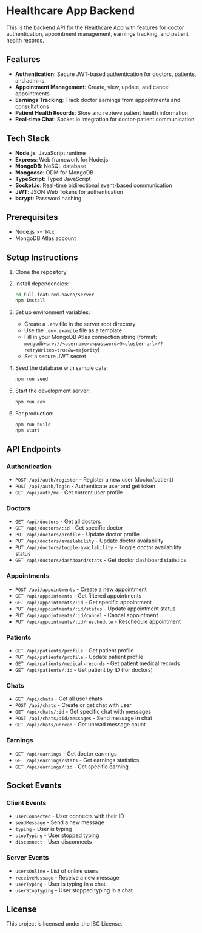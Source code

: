 # Healthcare App Backend

This is the backend API for the Healthcare App with features for doctor authentication, appointment management, earnings tracking, and patient health records.

## Features

- **Authentication**: Secure JWT-based authentication for doctors, patients, and admins
- **Appointment Management**: Create, view, update, and cancel appointments
- **Earnings Tracking**: Track doctor earnings from appointments and consultations
- **Patient Health Records**: Store and retrieve patient health information
- **Real-time Chat**: Socket.io integration for doctor-patient communication

## Tech Stack

- **Node.js**: JavaScript runtime
- **Express**: Web framework for Node.js
- **MongoDB**: NoSQL database
- **Mongoose**: ODM for MongoDB
- **TypeScript**: Typed JavaScript
- **Socket.io**: Real-time bidirectional event-based communication
- **JWT**: JSON Web Tokens for authentication
- **bcrypt**: Password hashing

## Prerequisites

- Node.js >= 14.x
- MongoDB Atlas account

## Setup Instructions

1. Clone the repository
2. Install dependencies:
   ```bash
   cd full-featured-haven/server
   npm install
   ```
3. Set up environment variables:
   - Create a `.env` file in the server root directory
   - Use the `.env.example` file as a template
   - Fill in your MongoDB Atlas connection string (format: `mongodb+srv://<username>:<password>@<cluster-url>/?retryWrites=true&w=majority`)
   - Set a secure JWT secret

4. Seed the database with sample data:
   ```bash
   npm run seed
   ```

5. Start the development server:
   ```bash
   npm run dev
   ```

6. For production:
   ```bash
   npm run build
   npm start
   ```

## API Endpoints

### Authentication
- `POST /api/auth/register` - Register a new user (doctor/patient)
- `POST /api/auth/login` - Authenticate user and get token
- `GET /api/auth/me` - Get current user profile

### Doctors
- `GET /api/doctors` - Get all doctors
- `GET /api/doctors/:id` - Get specific doctor
- `PUT /api/doctors/profile` - Update doctor profile
- `PUT /api/doctors/availability` - Update doctor availability
- `PUT /api/doctors/toggle-availability` - Toggle doctor availability status
- `GET /api/doctors/dashboard/stats` - Get doctor dashboard statistics

### Appointments
- `POST /api/appointments` - Create a new appointment
- `GET /api/appointments` - Get filtered appointments
- `GET /api/appointments/:id` - Get specific appointment
- `PUT /api/appointments/:id/status` - Update appointment status
- `PUT /api/appointments/:id/cancel` - Cancel appointment
- `PUT /api/appointments/:id/reschedule` - Reschedule appointment

### Patients
- `GET /api/patients/profile` - Get patient profile
- `PUT /api/patients/profile` - Update patient profile
- `GET /api/patients/medical-records` - Get patient medical records
- `GET /api/patients/:id` - Get patient by ID (for doctors)

### Chats
- `GET /api/chats` - Get all user chats
- `POST /api/chats` - Create or get chat with user
- `GET /api/chats/:id` - Get specific chat with messages
- `POST /api/chats/:id/messages` - Send message in chat
- `GET /api/chats/unread` - Get unread message count

### Earnings
- `GET /api/earnings` - Get doctor earnings
- `GET /api/earnings/stats` - Get earnings statistics
- `GET /api/earnings/:id` - Get specific earning

## Socket Events

### Client Events
- `userConnected` - User connects with their ID
- `sendMessage` - Send a new message
- `typing` - User is typing
- `stopTyping` - User stopped typing
- `disconnect` - User disconnects

### Server Events
- `usersOnline` - List of online users
- `receiveMessage` - Receive a new message
- `userTyping` - User is typing in a chat
- `userStopTyping` - User stopped typing in a chat

## License

This project is licensed under the ISC License. 